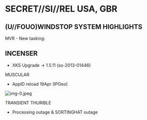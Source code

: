# SECRET//SI//REL USA, GBR 

## (U//FOUO)WINDSTOP SYSTEM HIGHLIGHTS

MVR - New tasking:

## INCENSER

- XKS Upgrade $\rightarrow$ 1.5.11 (so-2013-01446)

MUSCULAR

- AppID reload 19Apr (IPGeo)

![img-0.jpeg](img-0.jpeg)

TRANSIENT THURIBLE

- Processing outage \& SORTINGHAT outage
